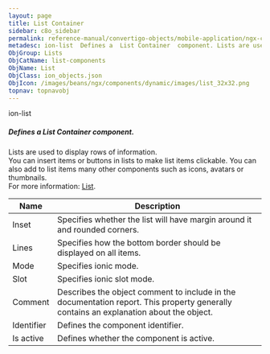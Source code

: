 ```yaml
---
layout: page
title: List Container
sidebar: c8o_sidebar
permalink: reference-manual/convertigo-objects/mobile-application/ngx-components/list-components/list-container/
metadesc: ion-list  Defines a  List Container  component. Lists are used to display rows of information. You can insert items or buttons in lists to make list i
ObjGroup: Lists
ObjCatName: list-components
ObjName: List
ObjClass: ion_objects.json
ObjIcon: /images/beans/ngx/components/dynamic/images/list_32x32.png
topnav: topnavobj
---
```

ion-list<br/>

##### Defines a <i>List Container</i> component.<br/>
Lists are used to display rows of information.<br/>
You can insert items or buttons in lists to make list items clickable. You can also add to list items many other components such as icons, avatars or thumbnails.<br/>
 For more information: <a href='https://ionic-docs-o31kiyk8l-ionic1.vercel.app/docs/api/list'>List</a>.

Name | Description 
--- | ---
Inset | Specifies whether the list will have margin around it and rounded corners.
Lines | Specifies how the bottom border should be displayed on all items.
Mode | Specifies ionic mode.
Slot | Specifies ionic slot mode.
Comment | Describes the object comment to include in the documentation report.  This property generally contains an explanation about the object. 
Identifier | Defines the component identifier.  
Is active | Defines whether the component is active. 

